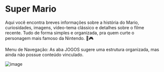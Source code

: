 # Super Mario

Aqui você encontra breves informações sobre a história do Mario, curiosidades, imagens, vídeo-tema clássico e detalhes sobre o filme recente. Tudo de forma simples e organizada, pra quem curte o personagem mais famoso da Nintendo. 🍄🎮

Menu de Navegação: As aba JOGOS sugere uma estrutura organizada, mas ainda não possue conteúdo vinculado.

![image](https://github.com/user-attachments/assets/fa952489-8bdf-46c2-9a08-6e1a997100b4)
